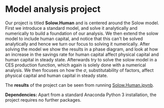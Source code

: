 # Model analysis project

Our project is titled **Solow.Human** and is centered around the Solow model. First we introduce a standard model, and solve it analytically and numerically to build a foundation of our analysis. We then extend the solow model to include human capital, and notice that this can't be solved analytically and hence we turn our focus to solving it numerically. After solving the model we show the results in a phase diagram, and look at how an increase in the savings rate for human capital affect physical capital and human capital in steady state. Afterwards try to solve the solow model in a CES production function, which again is solely done with a numerical analysis. We then focuses on how the $\sigma$, substitutability of factors, affect physical capital and human capital in steady state. 

The **results** of the project can be seen from running [Solow.Human.ipynb](Solow.Human.ipynb).

**Dependencies:** Apart from a standard Anaconda Python 3 installation, the project requires no further packages.
